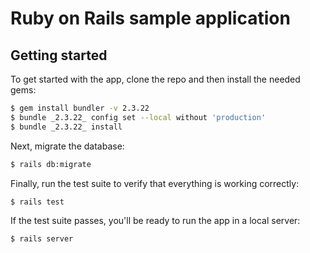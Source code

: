 # Ruby on Rails sample application

## Getting started

To get started with the app, clone the repo and then install the needed gems:

```bash
$ gem install bundler -v 2.3.22
$ bundle _2.3.22_ config set --local without 'production'
$ bundle _2.3.22_ install
```

Next, migrate the database:

```bash
$ rails db:migrate
```

Finally, run the test suite to verify that everything is working correctly:

```bash
$ rails test
```

If the test suite passes, you'll be ready to run the app in a local server:

```bash
$ rails server
```
